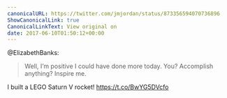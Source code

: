```yaml
---
canonicalURL: https://twitter.com/jmjordan/status/873356594070736896
ShowCanonicalLink: true
CanonicalLinkText: View original on
date: 2017-06-10T01:50:12+00:00
---
```

@ElizabethBanks:

> Well, I’m positive I could have done more today. You? Accomplish anything? Inspire me.

I built a LEGO Saturn V rocket! https://t.co/BwYG5DVcfo